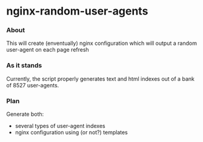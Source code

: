 # nginx-random-user-agents

### About
This will create (enventually) nginx configuration which will output a random user-agent on each page refresh

### As it stands
Currently, the script properly generates text and html indexes out of a bank of 8527 user-agents.

### Plan

Generate both:

- several types of user-agent indexes
- nginx configuration using (or not?) templates

